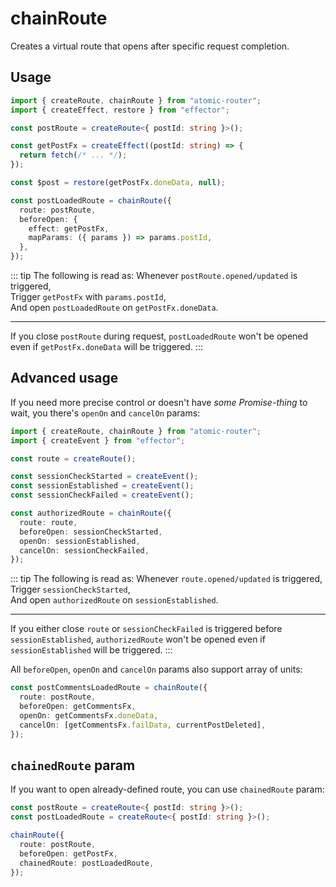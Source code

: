 # chainRoute

Creates a virtual route that opens after specific request completion.

## Usage

```ts
import { createRoute, chainRoute } from "atomic-router";
import { createEffect, restore } from "effector";

const postRoute = createRoute<{ postId: string }>();

const getPostFx = createEffect((postId: string) => {
  return fetch(/* ... */);
});

const $post = restore(getPostFx.doneData, null);

const postLoadedRoute = chainRoute({
  route: postRoute,
  beforeOpen: {
    effect: getPostFx,
    mapParams: ({ params }) => params.postId,
  },
});
```

::: tip The following is read as:
Whenever `postRoute.opened/updated` is triggered,  
Trigger `getPostFx` with `params.postId`,  
And open `postLoadedRoute` on `getPostFx.doneData`.

---

If you close `postRoute` during request, `postLoadedRoute` won't be opened even if `getPostFx.doneData` will be triggered.
:::

## Advanced usage

If you need more precise control or doesn't have _some Promise-thing_ to wait, you there's `openOn` and `cancelOn` params:

```ts
import { createRoute, chainRoute } from "atomic-router";
import { createEvent } from "effector";

const route = createRoute();

const sessionCheckStarted = createEvent();
const sessionEstablished = createEvent();
const sessionCheckFailed = createEvent();

const authorizedRoute = chainRoute({
  route: route,
  beforeOpen: sessionCheckStarted,
  openOn: sessionEstablished,
  cancelOn: sessionCheckFailed,
});
```

::: tip The following is read as:
Whenever `route.opened/updated` is triggered,  
Trigger `sessionCheckStarted`,  
And open `authorizedRoute` on `sessionEstablished`.

---

If you either close `route` or `sessionCheckFailed` is triggered before `sessionEstablished`, `authorizedRoute` won't be opened even if `sessionEstablished` will be triggered.
:::

All `beforeOpen`, `openOn` and `cancelOn` params also support array of units:

```ts
const postCommentsLoadedRoute = chainRoute({
  route: postRoute,
  beforeOpen: getCommentsFx,
  openOn: getCommentsFx.doneData,
  cancelOn: [getCommentsFx.failData, currentPostDeleted],
});
```

## `chainedRoute` param

If you want to open already-defined route, you can use `chainedRoute` param:

```ts
const postRoute = createRoute<{ postId: string }>();
const postLoadedRoute = createRoute<{ postId: string }>();

chainRoute({
  route: postRoute,
  beforeOpen: getPostFx,
  chainedRoute: postLoadedRoute,
});
```

